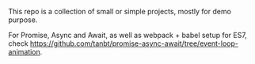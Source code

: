 This repo is a collection of small or simple projects, mostly for demo purpose.

For Promise, Async and Await, as well as webpack + babel setup for ES7, check https://github.com/tanbt/promise-async-await/tree/event-loop-animation.